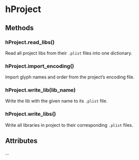 hProject
========

Methods
-------

### hProject.read_libs()

Read all project libs from their `.plist` files into one dictionary.

### hProject.import_encoding()

Import glyph names and order from the project’s encoding file.

### hProject.write_lib(lib_name)

Write the lib with the given name to its `.plist` file.

### hProject.write_libs()

Write all libraries in project to their corresponding `.plist` files.

Attributes
----------

...